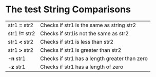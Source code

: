 # The test String Comparisons

|     |     |
| --- | --- |
|  str1 **=** str2   |   Checks if str1 is the same as string str2  |
| str1 **!=** str2 | Checks if str1is not the same as str2 |
|   str1 **\<** str2  |  Checks if str1 is less than str2   |
|   str1 **\>** str2  |   Checks if str1 is greater than str2  |
|  **-n** str1   |  Checks if str1 has a length greater than zero   |
|  **-z** str1   |   Checks if str1 has a length of zero  |
